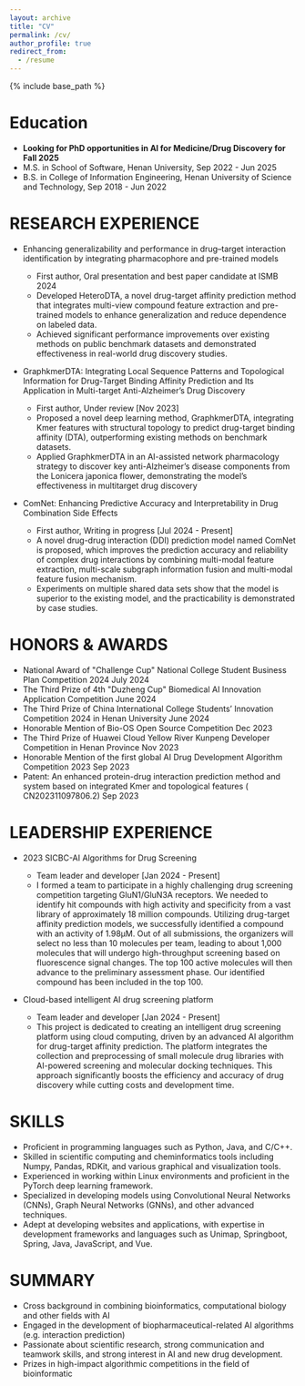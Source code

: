 ```yaml
---
layout: archive
title: "CV"
permalink: /cv/
author_profile: true
redirect_from:
  - /resume
---
```


{% include base_path %}

Education
======
* **Looking for PhD opportunities in AI for Medicine/Drug Discovery for Fall 2025**
* M.S. in School of Software, Henan University, Sep 2022 - Jun 2025
* B.S. in College of Information Engineering, Henan University of Science and Technology, Sep 2018 - Jun 2022

RESEARCH EXPERIENCE
======
* Enhancing generalizability and performance in drug–target interaction identification by
integrating pharmacophore and pre-trained models
  * First author, Oral presentation and best paper candidate at ISMB 2024
  * Developed HeteroDTA, a novel drug-target affinity prediction method that integrates multi-view compound feature extraction and pre-trained models to enhance generalization and reduce dependence on labeled data.
  * Achieved significant performance improvements over existing methods on public benchmark datasets and demonstrated effectiveness in real-world drug discovery studies.

* GraphkmerDTA: Integrating Local Sequence Patterns and Topological Information for Drug-Target Binding Affinity Prediction and Its Application in Multi-target Anti-Alzheimer’s Drug
Discovery
  * First author, Under review [Nov 2023]
  * Proposed a novel deep learning method, GraphkmerDTA, integrating Kmer features with structural topology to predict
drug-target binding affinity (DTA), outperforming existing methods on benchmark datasets.
  * Applied GraphkmerDTA in an AI-assisted network pharmacology strategy to discover key anti-Alzheimer’s disease
components from the Lonicera japonica flower, demonstrating the model’s effectiveness in multitarget drug discovery

* ComNet: Enhancing Predictive Accuracy and Interpretability in Drug Combination Side Effects 
  * First author, Writing in progress [Jul 2024 - Present]
  * A novel drug-drug interaction (DDI) prediction model named ComNet is proposed, which improves the prediction
accuracy and reliability of complex drug interactions by combining multi-modal feature extraction, multi-scale subgraph
information fusion and multi-modal feature fusion mechanism.
  * Experiments on multiple shared data sets show that the model is superior to the existing model, and the practicability is demonstrated by case studies.
  
HONORS & AWARDS
======
- National Award of "Challenge Cup" National College Student Business Plan Competition 2024 July 2024
- The Third Prize of 4th "Duzheng Cup" Biomedical AI Innovation Application Competition June 2024
- The Third Prize of China International College Students’ Innovation Competition 2024 in Henan University June 2024
- Honorable Mention of Bio-OS Open Source Competition Dec 2023
- The Third Prize of Huawei Cloud Yellow River Kunpeng Developer Competition in Henan Province Nov 2023
- Honorable Mention of the first global AI Drug Development Algorithm Competition 2023 Sep 2023
- Patent: An enhanced protein-drug interaction prediction method and system based on integrated Kmer and topological features ( CN202311097806.2) Sep 2023

LEADERSHIP EXPERIENCE
======

- 2023 SICBC-AI Algorithms for Drug Screening
  - Team leader and developer [Jan 2024 - Present]
  - I formed a team to participate in a highly challenging drug screening competition targeting GluN1/GluN3A receptors. We
needed to identify hit compounds with high activity and specificity from a vast library of approximately 18 million
compounds. Utilizing drug-target affinity prediction models, we successfully identified a compound with an activity of
1.98μM. Out of all submissions, the organizers will select no less than 10 molecules per team, leading to about 1,000
molecules that will undergo high-throughput screening based on fluorescence signal changes. The top 100 active
molecules will then advance to the preliminary assessment phase. Our identified compound has been included in the top 100.

- Cloud-based intelligent AI drug screening platform
  - Team leader and developer [Jan 2024 - Present]
  - This project is dedicated to creating an intelligent drug screening platform using cloud computing, driven by
an advanced AI algorithm for drug-target affinity prediction. The platform integrates the collection and preprocessing of
small molecule drug libraries with AI-powered screening and molecular docking techniques. This approach significantly
boosts the efficiency and accuracy of drug discovery while cutting costs and development time.
  
SKILLS
======
- Proficient in programming languages such as Python, Java, and C/C++.
- Skilled in scientific computing and cheminformatics tools including Numpy, Pandas, RDKit, and various graphical and
visualization tools.
- Experienced in working within Linux environments and proficient in the PyTorch deep learning framework.
- Specialized in developing models using Convolutional Neural Networks (CNNs), Graph Neural Networks (GNNs), and
other advanced techniques.
- Adept at developing websites and applications, with expertise in development frameworks and languages such as Unimap, Springboot, Spring, Java, JavaScript, and Vue.

SUMMARY
======
- Cross background in combining bioinformatics, computational biology and other fields with AI
- Engaged in the development of biopharmaceutical-related AI algorithms (e.g. interaction prediction)
- Passionate about scientific research, strong communication and teamwork skills, and strong interest in AI and new drug
development.
- Prizes in high-impact algorithmic competitions in the field of bioinformatic